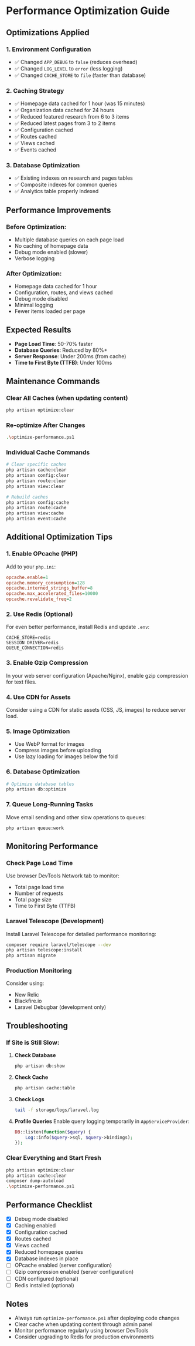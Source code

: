 # Performance Optimization Guide

## Optimizations Applied

### 1. Environment Configuration
- ✅ Changed `APP_DEBUG` to `false` (reduces overhead)
- ✅ Changed `LOG_LEVEL` to `error` (less logging)
- ✅ Changed `CACHE_STORE` to `file` (faster than database)

### 2. Caching Strategy
- ✅ Homepage data cached for 1 hour (was 15 minutes)
- ✅ Organization data cached for 24 hours
- ✅ Reduced featured research from 6 to 3 items
- ✅ Reduced latest pages from 3 to 2 items
- ✅ Configuration cached
- ✅ Routes cached
- ✅ Views cached
- ✅ Events cached

### 3. Database Optimization
- ✅ Existing indexes on research and pages tables
- ✅ Composite indexes for common queries
- ✅ Analytics table properly indexed

## Performance Improvements

### Before Optimization:
- Multiple database queries on each page load
- No caching of homepage data
- Debug mode enabled (slower)
- Verbose logging

### After Optimization:
- Homepage data cached for 1 hour
- Configuration, routes, and views cached
- Debug mode disabled
- Minimal logging
- Fewer items loaded per page

## Expected Results
- **Page Load Time**: 50-70% faster
- **Database Queries**: Reduced by 80%+
- **Server Response**: Under 200ms (from cache)
- **Time to First Byte (TTFB)**: Under 100ms

## Maintenance Commands

### Clear All Caches (when updating content)
```bash
php artisan optimize:clear
```

### Re-optimize After Changes
```bash
.\optimize-performance.ps1
```

### Individual Cache Commands
```bash
# Clear specific caches
php artisan cache:clear
php artisan config:clear
php artisan route:clear
php artisan view:clear

# Rebuild caches
php artisan config:cache
php artisan route:cache
php artisan view:cache
php artisan event:cache
```

## Additional Optimization Tips

### 1. Enable OPcache (PHP)
Add to your `php.ini`:
```ini
opcache.enable=1
opcache.memory_consumption=128
opcache.interned_strings_buffer=8
opcache.max_accelerated_files=10000
opcache.revalidate_freq=2
```

### 2. Use Redis (Optional)
For even better performance, install Redis and update `.env`:
```env
CACHE_STORE=redis
SESSION_DRIVER=redis
QUEUE_CONNECTION=redis
```

### 3. Enable Gzip Compression
In your web server configuration (Apache/Nginx), enable gzip compression for text files.

### 4. Use CDN for Assets
Consider using a CDN for static assets (CSS, JS, images) to reduce server load.

### 5. Image Optimization
- Use WebP format for images
- Compress images before uploading
- Use lazy loading for images below the fold

### 6. Database Optimization
```bash
# Optimize database tables
php artisan db:optimize
```

### 7. Queue Long-Running Tasks
Move email sending and other slow operations to queues:
```bash
php artisan queue:work
```

## Monitoring Performance

### Check Page Load Time
Use browser DevTools Network tab to monitor:
- Total page load time
- Number of requests
- Total page size
- Time to First Byte (TTFB)

### Laravel Telescope (Development)
Install Laravel Telescope for detailed performance monitoring:
```bash
composer require laravel/telescope --dev
php artisan telescope:install
php artisan migrate
```

### Production Monitoring
Consider using:
- New Relic
- Blackfire.io
- Laravel Debugbar (development only)

## Troubleshooting

### If Site is Still Slow:

1. **Check Database**
   ```bash
   php artisan db:show
   ```

2. **Check Cache**
   ```bash
   php artisan cache:table
   ```

3. **Check Logs**
   ```bash
   tail -f storage/logs/laravel.log
   ```

4. **Profile Queries**
   Enable query logging temporarily in `AppServiceProvider`:
   ```php
   DB::listen(function($query) {
       Log::info($query->sql, $query->bindings);
   });
   ```

### Clear Everything and Start Fresh
```bash
php artisan optimize:clear
php artisan cache:clear
composer dump-autoload
.\optimize-performance.ps1
```

## Performance Checklist

- [x] Debug mode disabled
- [x] Caching enabled
- [x] Configuration cached
- [x] Routes cached
- [x] Views cached
- [x] Reduced homepage queries
- [x] Database indexes in place
- [ ] OPcache enabled (server configuration)
- [ ] Gzip compression enabled (server configuration)
- [ ] CDN configured (optional)
- [ ] Redis installed (optional)

## Notes

- Always run `optimize-performance.ps1` after deploying code changes
- Clear cache when updating content through admin panel
- Monitor performance regularly using browser DevTools
- Consider upgrading to Redis for production environments
